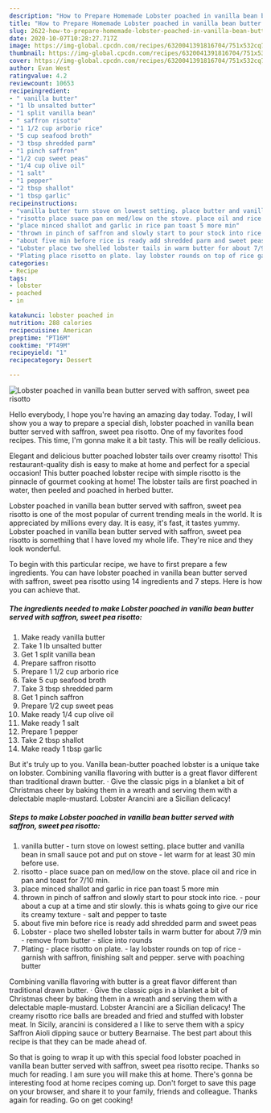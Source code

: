 ```yaml
---
description: "How to Prepare Homemade Lobster poached in vanilla bean butter served with saffron, sweet pea risotto"
title: "How to Prepare Homemade Lobster poached in vanilla bean butter served with saffron, sweet pea risotto"
slug: 2622-how-to-prepare-homemade-lobster-poached-in-vanilla-bean-butter-served-with-saffron-sweet-pea-risotto
date: 2020-10-07T10:28:27.717Z
image: https://img-global.cpcdn.com/recipes/6320041391816704/751x532cq70/lobster-poached-in-vanilla-bean-butter-served-with-saffron-sweet-pea-risotto-recipe-main-photo.jpg
thumbnail: https://img-global.cpcdn.com/recipes/6320041391816704/751x532cq70/lobster-poached-in-vanilla-bean-butter-served-with-saffron-sweet-pea-risotto-recipe-main-photo.jpg
cover: https://img-global.cpcdn.com/recipes/6320041391816704/751x532cq70/lobster-poached-in-vanilla-bean-butter-served-with-saffron-sweet-pea-risotto-recipe-main-photo.jpg
author: Evan West
ratingvalue: 4.2
reviewcount: 10653
recipeingredient:
- " vanilla butter"
- "1 lb unsalted butter"
- "1 split vanilla bean"
- " saffron risotto"
- "1 1/2 cup arborio rice"
- "5 cup seafood broth"
- "3 tbsp shredded parm"
- "1 pinch saffron"
- "1/2 cup sweet peas"
- "1/4 cup olive oil"
- "1 salt"
- "1 pepper"
- "2 tbsp shallot"
- "1 tbsp garlic"
recipeinstructions:
- "vanilla butter turn stove on lowest setting. place butter and vanilla bean in small sauce pot and put on stove let warm for at least 30 min before use."
- "risotto place suace pan on med/low on the stove. place oil and rice in pan and toast for 7/10 min."
- "place minced shallot and garlic in rice pan toast 5 more min"
- "thrown in pinch of saffron and slowly start to pour stock into rice. pour about a cup at a time and stir slowly. this is whats going to give our rice its creamy texture salt and pepper to taste"
- "about five min before rice is ready add shredded parm and sweet peas"
- "Lobster place two shelled lobster tails in warm butter for about 7/9 min remove from butter slice into rounds"
- "Plating place risotto on plate. lay lobster rounds on top of rice garnish with saffron, finishing salt and pepper.   serve with poaching butter"
categories:
- Recipe
tags:
- lobster
- poached
- in

katakunci: lobster poached in 
nutrition: 288 calories
recipecuisine: American
preptime: "PT16M"
cooktime: "PT49M"
recipeyield: "1"
recipecategory: Dessert

---
```



![Lobster poached in vanilla bean butter served with saffron, sweet pea risotto](https://img-global.cpcdn.com/recipes/6320041391816704/751x532cq70/lobster-poached-in-vanilla-bean-butter-served-with-saffron-sweet-pea-risotto-recipe-main-photo.jpg)

Hello everybody, I hope you're having an amazing day today. Today, I will show you a way to prepare a special dish, lobster poached in vanilla bean butter served with saffron, sweet pea risotto. One of my favorites food recipes. This time, I'm gonna make it a bit tasty. This will be really delicious.

Elegant and delicious butter poached lobster tails over creamy risotto! This restaurant-quality dish is easy to make at home and perfect for a special occasion! This butter poached lobster recipe with simple risotto is the pinnacle of gourmet cooking at home! The lobster tails are first poached in water, then peeled and poached in herbed butter.

Lobster poached in vanilla bean butter served with saffron, sweet pea risotto is one of the most popular of current trending meals in the world. It is appreciated by millions every day. It is easy, it's fast, it tastes yummy. Lobster poached in vanilla bean butter served with saffron, sweet pea risotto is something that I have loved my whole life. They're nice and they look wonderful.


To begin with this particular recipe, we have to first prepare a few ingredients. You can have lobster poached in vanilla bean butter served with saffron, sweet pea risotto using 14 ingredients and 7 steps. Here is how you can achieve that.

<!--inarticleads1-->

##### The ingredients needed to make Lobster poached in vanilla bean butter served with saffron, sweet pea risotto:

1. Make ready  vanilla butter
1. Take 1 lb unsalted butter
1. Get 1 split vanilla bean
1. Prepare  saffron risotto
1. Prepare 1 1/2 cup arborio rice
1. Take 5 cup seafood broth
1. Take 3 tbsp shredded parm
1. Get 1 pinch saffron
1. Prepare 1/2 cup sweet peas
1. Make ready 1/4 cup olive oil
1. Make ready 1 salt
1. Prepare 1 pepper
1. Take 2 tbsp shallot
1. Make ready 1 tbsp garlic


But it&#39;s truly up to you. Vanilla bean-butter poached lobster is a unique take on lobster. Combining vanilla flavoring with butter is a great flavor different than traditional drawn butter. · Give the classic pigs in a blanket a bit of Christmas cheer by baking them in a wreath and serving them with a delectable maple-mustard. Lobster Arancini are a Sicilian delicacy! 

<!--inarticleads2-->

##### Steps to make Lobster poached in vanilla bean butter served with saffron, sweet pea risotto:

1. vanilla butter - turn stove on lowest setting. place butter and vanilla bean in small sauce pot and put on stove - let warm for at least 30 min before use.
1. risotto - place suace pan on med/low on the stove. place oil and rice in pan and toast for 7/10 min.
1. place minced shallot and garlic in rice pan toast 5 more min
1. thrown in pinch of saffron and slowly start to pour stock into rice. - pour about a cup at a time and stir slowly. this is whats going to give our rice its creamy texture - salt and pepper to taste
1. about five min before rice is ready add shredded parm and sweet peas
1. Lobster - place two shelled lobster tails in warm butter for about 7/9 min - remove from butter - slice into rounds
1. Plating - place risotto on plate. - lay lobster rounds on top of rice - garnish with saffron, finishing salt and pepper.   serve with poaching butter


Combining vanilla flavoring with butter is a great flavor different than traditional drawn butter. · Give the classic pigs in a blanket a bit of Christmas cheer by baking them in a wreath and serving them with a delectable maple-mustard. Lobster Arancini are a Sicilian delicacy! The creamy risotto rice balls are breaded and fried and stuffed with lobster meat. In Sicily, arancini is considered a I like to serve them with a spicy Saffron Aioli dipping sauce or buttery Bearnaise. The best part about this recipe is that they can be made ahead of. 

So that is going to wrap it up with this special food lobster poached in vanilla bean butter served with saffron, sweet pea risotto recipe. Thanks so much for reading. I am sure you will make this at home. There's gonna be interesting food at home recipes coming up. Don't forget to save this page on your browser, and share it to your family, friends and colleague. Thanks again for reading. Go on get cooking!
